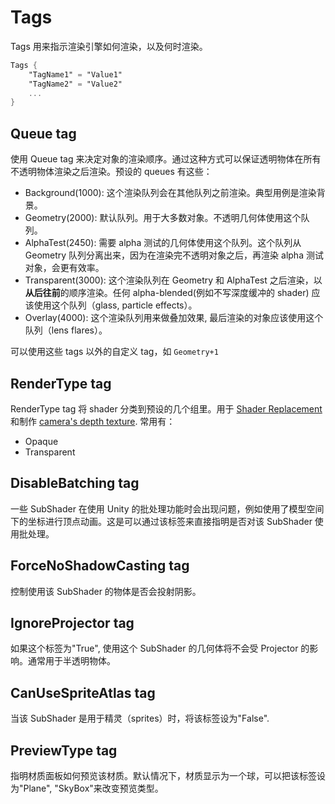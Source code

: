 # Tags                                                                                                                                                                                                                                                                                                                                                                                                                                                                                                                                                                                                                                                                                                                                                                                                                                                                                                                                                                                                                                                                                                                                                                                                                                                                                                                                                                                                                                                                                                                                                                                                                                                                                                                                                                                                                                                                                                                                                                                                                                                                                                                                                                                                                                                                                                                                                                 

Tags 用来指示渲染引擎如何渲染，以及何时渲染。

```glsl
Tags {
    "TagName1" = "Value1"
    "TagName2" = "Value2"
    ...
}

```

## Queue tag

使用 Queue tag 来决定对象的渲染顺序。通过这种方式可以保证透明物体在所有不透明物体渲染之后渲染。预设的 queues 有这些：

- Background(1000): 这个渲染队列会在其他队列之前渲染。典型用例是渲染背景。
- Geometry(2000): 默认队列。用于大多数对象。不透明几何体使用这个队列。
- AlphaTest(2450): 需要 alpha 测试的几何体使用这个队列。这个队列从 Geometry 队列分离出来，因为在渲染完不透明对象之后，再渲染 alpha 测试对象，会更有效率。
- Transparent(3000): 这个渲染队列在 Geometry 和 AlphaTest 之后渲染，以**从后往前**的顺序渲染。任何 alpha-blended(例如不写深度缓冲的 shader) 应该使用这个队列（glass, particle effects）。
- Overlay(4000): 这个渲染队列用来做叠加效果, 最后渲染的对象应该使用这个队列（lens flares）。

可以使用这些 tags 以外的自定义 tag，如 `Geometry+1`

## RenderType tag

RenderType tag 将 shader 分类到预设的几个组里。用于 [Shader Replacement](http://docs.unity3d.com/Manual/SL-ShaderReplacement.html) 和制作 [camera's depth texture](http://docs.unity3d.com/Manual/SL-CameraDepthTexture.html). 常用有：

- Opaque
- Transparent

## DisableBatching tag

一些 SubShader 在使用 Unity 的批处理功能时会出现问题，例如使用了模型空间下的坐标进行顶点动画。这是可以通过该标签来直接指明是否对该 SubShader 使用批处理。

## ForceNoShadowCasting tag

控制使用该 SubShader 的物体是否会投射阴影。

## IgnoreProjector tag

如果这个标签为"True", 使用这个 SubShader 的几何体将不会受 Projector 的影响。通常用于半透明物体。

## CanUseSpriteAtlas tag

当该 SubShader 是用于精灵（sprites）时，将该标签设为"False".

## PreviewType tag

指明材质面板如何预览该材质。默认情况下，材质显示为一个球，可以把该标签设为"Plane", "SkyBox"来改变预览类型。
